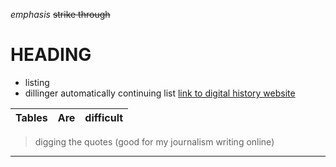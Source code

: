 *emphasis*
~~strike through~~
# HEADING
* listing
* dillinger automatically continuing list
[link to digital history website](https://ghockstrajohnson.wixsite.com/digitalhistory)

| Tables        | Are           | difficult  |
| ------------- |:-------------:| -----:|

>digging the quotes (good for my journalism writing online)
***
